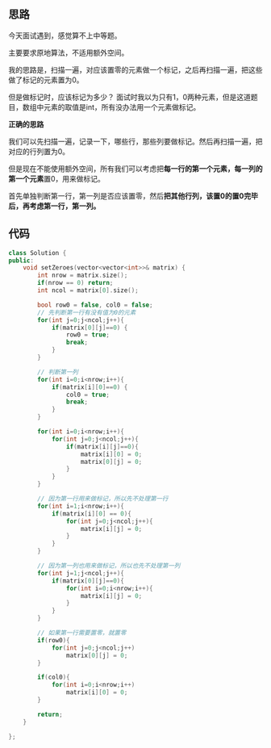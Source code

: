 ## 思路

今天面试遇到，感觉算不上中等题。

主要要求原地算法，不适用额外空间。

我的思路是，扫描一遍，对应该置零的元素做一个标记，之后再扫描一遍，把这些做了标记的元素置为0。

但是做标记时，应该标记为多少？ 面试时我以为只有1，0两种元素，但是这道题目，数组中元素的取值是int，所有没办法用一个元素做标记。

**正确的思路**

我们可以先扫描一遍，记录一下，哪些行，那些列要做标记。然后再扫描一遍，把对应的行列置为0。

但是现在不能使用额外空间，所有我们可以考虑把**每一行的第一个元素，每一列的第一个元素**置0，用来做标记。

首先单独判断第一行，第一列是否应该置零，然后**把其他行列，该置0的置0完毕后，再考虑第一行，第一列。** 



## 代码

```c++
class Solution {
public:
    void setZeroes(vector<vector<int>>& matrix) {
        int nrow = matrix.size();
        if(nrow == 0) return;
        int ncol = matrix[0].size();

        bool row0 = false, col0 = false;
        // 先判断第一行有没有值为0的元素
        for(int j=0;j<ncol;j++){
            if(matrix[0][j]==0) {
                row0 = true;
                break;
            }
        }

        // 判断第一列
        for(int i=0;i<nrow;i++){
            if(matrix[i][0]==0) {
                col0 = true;
                break;
            }
        }

        for(int i=0;i<nrow;i++){
            for(int j=0;j<ncol;j++){
                if(matrix[i][j]==0){
                    matrix[i][0] = 0;
                    matrix[0][j] = 0;
                }
            }
        }

        // 因为第一行用来做标记，所以先不处理第一行
        for(int i=1;i<nrow;i++){
            if(matrix[i][0] == 0){
                for(int j=0;j<ncol;j++){
                    matrix[i][j] = 0;
                }
            }
        }

        // 因为第一列也用来做标记，所以也先不处理第一列
        for(int j=1;j<ncol;j++){
            if(matrix[0][j]==0){
                for(int i=0;i<nrow;i++){
                    matrix[i][j] = 0;
                }
            }
        }

        // 如果第一行需要置零，就置零
        if(row0){
            for(int j=0;j<ncol;j++)
                matrix[0][j] = 0;
        }

        if(col0){
            for(int i=0;i<nrow;i++)
                matrix[i][0] = 0;
        }

        return;
    }

};
```

